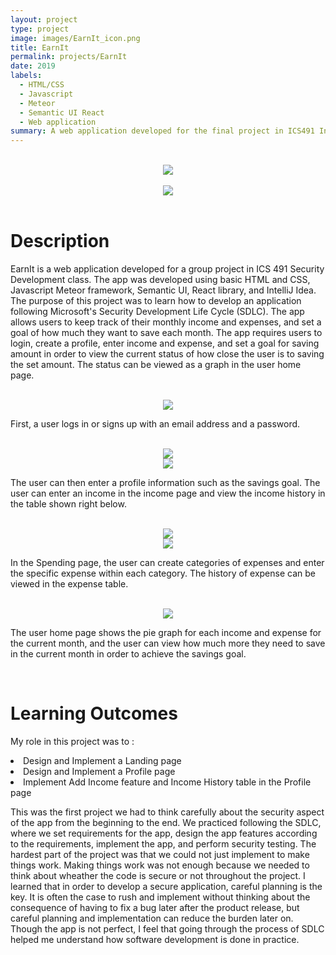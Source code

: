 ```yaml
---
layout: project
type: project
image: images/EarnIt_icon.png
title: EarnIt
permalink: projects/EarnIt
date: 2019
labels:
  - HTML/CSS
  - Javascript
  - Meteor
  - Semantic UI React
  - Web application
summary: A web application developed for the final project in ICS491 Introduction to Secure Development class. 
---
```


<br>

<div align="middle"><img class="ui image" src="../images/EarnIt_LandingPage.png"></div>
  
<br>
   
<div align="middle"><img class="ui image" src="../images/EarnIt_About.png"></div>

<br>

<h1>Description</h1>
<p>
EarnIt is a web application developed for a group project in ICS 491 Security Development class. 
The app was developed using basic HTML and CSS, Javascript Meteor framework, Semantic UI, React library, and IntelliJ Idea. 
The purpose of this project was to learn how to develop an application following Microsoft's Security Development Life Cycle (SDLC). 
The app allows users to keep track of their monthly income and expenses, and set a goal of how much they want to save each month. 
The app requires users to login, create a profile, enter income and expense, and set a goal for saving amount in order to view the current status of how close the user is to saving the set amount. 
The status can be viewed as a graph in the user home page.
</p>

<br>

<div align="middle"><img class="ui image" src="../images/EarnIt_Login.png"></div>
<p>
First, a user logs in or signs up with an email address and a password. 
</p>

<br>

<div align="middle"><img class="ui image" src="../images/EarnIt_Profile.png"></div>
<div align="middle"><img class="ui image" src="../images/EarnIt_Income.png"></div>
<p>
The user can then enter a profile information such as the savings goal.
The user can enter an income in the income page and view the income history in the table shown right below.
</p>

<br>

<div align="middle"><img class="ui image" src="../images/EarnIt_SpendingCategory.png"></div>
<div align="middle"><img class="ui image" src="../images/EarnIt_Spending.png"></div>
<p>
In the Spending page, the user can create categories of expenses and enter the specific expense within each category.
The history of expense can be viewed in the expense table. 
</p>

<br>

<div align="middle"><img class="ui image" src="../images/EarnIt_UserHome.png"></div>
<p> 
The user home page shows the pie graph for each income and expense for the current month, and the user can view how much more they need to save in the current month in order to achieve the savings goal.
</p>

<br>

<h1>Learning Outcomes</h1>
<p>
My role in this project was to :
	<li> Design and Implement a Landing page </li>
	<li> Design and Implement a Profile page </li>
	<li> Implement Add Income feature and Income History table in the Profile page </li>
</p>
<p>
This was the first project we had to think carefully about the security aspect of the app from the beginning to the end. 
We practiced following the SDLC, where we set requirements for the app, design the app features according to the requirements, implement the app, and perform security testing. 
The hardest part of the project was that we could not just implement to make things work. 
Making things work was not enough because we needed to think about wheather the code is secure or not throughout the project.
I learned that in order to develop a secure application, careful planning is the key. 
It is often the case to rush and implement without thinking about the consequence of having to fix a bug later after the product release, but careful planning and implementation can reduce the burden later on. 
Though the app is not perfect, I feel that going through the process of SDLC helped me understand how software development is done in practice.
</p>
